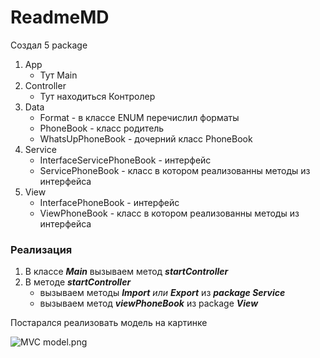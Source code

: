 # ReadmeMD

Создал 5 package

1. App
    - Тут Main
2. Controller
    - Тут находиться Контролер
3. Data
    - Format - в классе ENUM перечислил форматы
    - PhoneBook - класс родитель
    - WhatsUpPhoneBook - дочерний класс PhoneBook
4. Service
    - InterfaceServicePhoneBook - интерфейс
    - ServicePhoneBook - класс в котором реализованны методы из интерфейса
5. View
    - InterfacePhoneBook - интерфейс
    - ViewPhoneBook - класс в котором реализованны методы из интерфейса

### Реализация

1. В классе ***Main*** вызываем метод ***startController***
2. В методе ***startController*** 
    - вызываем методы ***Import** или **Export*** из ***package Service***
    - вызываем метод ***viewPhoneBook*** из package ***View***

Постарался реализовать модель на картинке

![MVC model.png](ReadmeMD%20299d5924e8f64e60b860b7c56d9ce4e1/MVC_model.png)